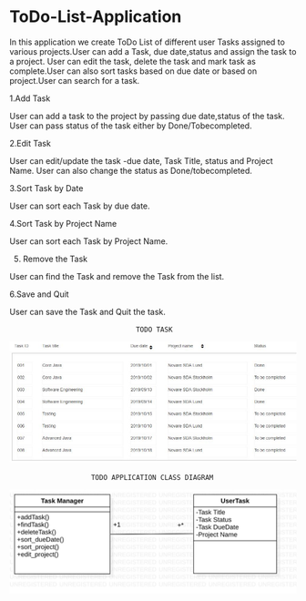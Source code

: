 # ToDo-List-Application

In this application we create ToDo List of different user Tasks assigned to various projects.User can add a Task, due date,status and assign the task to a project. User can edit the task, delete the task and mark task as complete.User can also sort tasks based on due date or based on project.User can search for a task.

1.Add Task

 User can add a task to the project by passing due date,status of the task.
 User can pass status of the task either by Done/Tobecompleted.
 
 2.Edit Task
 
 User can edit/update the task -due date, Task Title, status and Project Name.
 User can also change the status as Done/tobecompleted.
 
 3.Sort Task by Date
 
 User can sort each Task by due date.
 
 4.Sort Task by Project Name
 
 User can sort each Task by Project Name.

 5. Remove the Task

 User can find the Task and remove the Task from the list.

 6.Save and Quit

 User can save the Task and Quit the task. 

 
                                   TODO TASK

![Test Image 1](https://github.com/induyekkala/ToDo-List-Application/blob/master/ToDo.JPG)

                        TODO APPLICATION CLASS DIAGRAM
![Test Image 2](https://github.com/induyekkala/ToDo-List-Application/blob/master/ClassDiagram.jpg)

